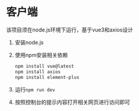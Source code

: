 # 客户端

该项目须在node.js环境下运行，基于vue3和axios设计

1. 安装node.js

2. 使用npm安装相关依赖

   ```bash
   npm install vue@latest
   npm install axios
   npm install element-plus
   ```

3. 运行`npm run dev`

4. 按照控制台的提示内容打开相关网页进行访问即可
